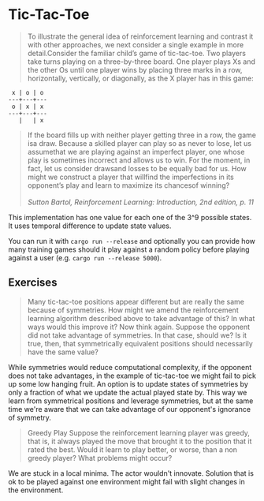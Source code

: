 # Tic-Tac-Toe
> To illustrate the general idea of reinforcement learning and contrast it with other approaches, we next consider a single example in more detail.Consider the familiar child’s game of tic-tac-toe.  Two players take turns playing on a three-by-three board.  One player plays Xs and the other Os until one player wins by placing three marks in a row,  horizontally,  vertically,  or diagonally, as the X player has in this game:
```
 x | o | o
---+---+---
 o | x | x
---+---+---
   |   | x
```
> If the board fills up with neither player getting three in a row,  the game isa draw.  Because a skilled player can play so as never to lose, let us assumethat we are playing against an imperfect player, one whose play is sometimes incorrect and allows us to win.  For the moment, in fact, let us consider drawsand losses to be equally bad for us.  How might we construct a player that willfind the imperfections in its opponent’s play and learn to maximize its chancesof winning?
    \
    \
    _Sutton Bartol, Reinforcement Learning: Introduction, 2nd edition, p. 11_

This implementation has one value for each one of the 3^9 possible states. It uses temporal difference to update state values.

You can run it with `cargo run --release` and optionally you can provide how many training games should it play against a random policy before playing against a user (e.g. `cargo run --release 5000`).

## Exercises
> Many tic-tac-toe positions appear different but are really the same because of symmetries. How might we amend the reinforcement learning algorithm described above to take advantage of this? In what ways would this improve it? Now think again. Suppose the opponent did not take advantage of symmetries. In that case, should we? Is it true, then, that symmetrically equivalent positions should necessarily have the same value?

While symmetries would reduce computational complexity, if the opponent does not take advantages, in the example of tic-tac-toe we might fail to pick up some low hanging fruit. An option is to update states of symmetries by only a fraction of what we update the actual played state by. This way we learn from symmetrical positions and leverage symmetries, but at the same time we're aware that we can take advantage of our opponent's ignorance of symmetry.

> Greedy Play Suppose the reinforcement learning player was greedy, that is, it always played the move that brought it to the position that it rated the best. Would it learn to play better, or worse, than a non greedy player? What problems might occur?

We are stuck in a local minima. The actor wouldn't innovate. Solution that is ok to be played against one environment might fail with slight changes in the environment.
